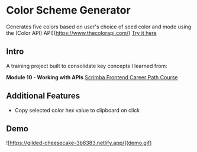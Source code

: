 # Color Scheme Generator
Generates five colors based on user's choice of seed color and mode using the (Color API) API)(https://www.thecolorapi.com/)
 [Try it here](https://gilded-cheesecake-3b8383.netlify.app/)

## Intro
A training project built to consolidate key concepts I learned from:

**Module 10 - Working with APIs** [Scrimba Frontend Career Path Course](https://scrimba.com/learn/frontend) 

## Additional Features
-  Copy selected color hex value to clipboard on click

## Demo
 ![https://gilded-cheesecake-3b8383.netlify.app/](demo.gif)



